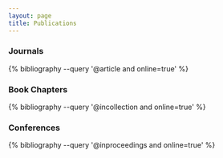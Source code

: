 ```yaml
---
layout: page
title: Publications
---
```


### Journals
{% bibliography --query '@article and online=true' %}

### Book Chapters
{% bibliography --query '@incollection and online=true' %}

### Conferences
{% bibliography --query '@inproceedings and online=true' %}
